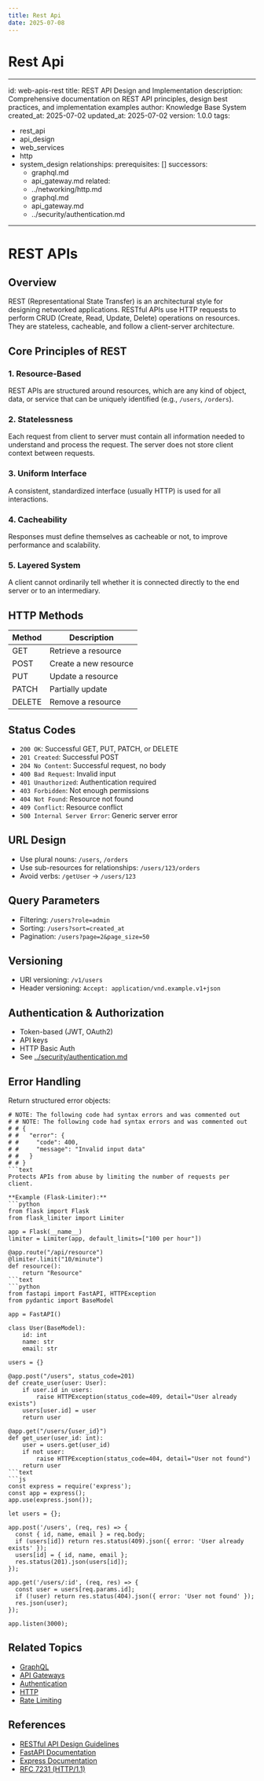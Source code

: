 ```yaml
---
title: Rest Api
date: 2025-07-08
---
```


# Rest Api

---
id: web-apis-rest
title: REST API Design and Implementation
description: Comprehensive documentation on REST API principles, design best practices,
  and implementation examples
author: Knowledge Base System
created_at: 2025-07-02
updated_at: 2025-07-02
version: 1.0.0
tags:
- rest_api
- api_design
- web_services
- http
- system_design
relationships:
  prerequisites: []
  successors:
  - graphql.md
  - api_gateway.md
  related:
  - ../networking/http.md
  - graphql.md
  - api_gateway.md
  - ../security/authentication.md
---

# REST APIs

## Overview

REST (Representational State Transfer) is an architectural style for designing networked applications. RESTful APIs use HTTP requests to perform CRUD (Create, Read, Update, Delete) operations on resources. They are stateless, cacheable, and follow a client-server architecture.

## Core Principles of REST

### 1. Resource-Based
REST APIs are structured around resources, which are any kind of object, data, or service that can be uniquely identified (e.g., `/users`, `/orders`).

### 2. Statelessness
Each request from client to server must contain all information needed to understand and process the request. The server does not store client context between requests.

### 3. Uniform Interface
A consistent, standardized interface (usually HTTP) is used for all interactions.

### 4. Cacheability
Responses must define themselves as cacheable or not, to improve performance and scalability.

### 5. Layered System
A client cannot ordinarily tell whether it is connected directly to the end server or to an intermediary.

## HTTP Methods

| Method | Description             |
|--------|-------------------------|
| GET    | Retrieve a resource     |
| POST   | Create a new resource   |
| PUT    | Update a resource       |
| PATCH  | Partially update        |
| DELETE | Remove a resource       |

## Status Codes

- `200 OK`: Successful GET, PUT, PATCH, or DELETE
- `201 Created`: Successful POST
- `204 No Content`: Successful request, no body
- `400 Bad Request`: Invalid input
- `401 Unauthorized`: Authentication required
- `403 Forbidden`: Not enough permissions
- `404 Not Found`: Resource not found
- `409 Conflict`: Resource conflict
- `500 Internal Server Error`: Generic server error

## URL Design
- Use plural nouns: `/users`, `/orders`
- Use sub-resources for relationships: `/users/123/orders`
- Avoid verbs: `/getUser` → `/users/123`

## Query Parameters
- Filtering: `/users?role=admin`
- Sorting: `/users?sort=created_at`
- Pagination: `/users?page=2&page_size=50`

## Versioning
- URI versioning: `/v1/users`
- Header versioning: `Accept: application/vnd.example.v1+json`

## Authentication & Authorization
- Token-based (JWT, OAuth2)
- API keys
- HTTP Basic Auth
- See [../security/authentication.md](../../../temp_reorg/docs/web/security/authentication.md)

## Error Handling
Return structured error objects:
```text
# NOTE: The following code had syntax errors and was commented out
# # NOTE: The following code had syntax errors and was commented out
# # {
# #   "error": {
# #     "code": 400,
# #     "message": "Invalid input data"
# #   }
# # }
```text
Protects APIs from abuse by limiting the number of requests per client.

**Example (Flask-Limiter):**
```python
from flask import Flask
from flask_limiter import Limiter

app = Flask(__name__)
limiter = Limiter(app, default_limits=["100 per hour"])

@app.route("/api/resource")
@limiter.limit("10/minute")
def resource():
    return "Resource"
```text
```python
from fastapi import FastAPI, HTTPException
from pydantic import BaseModel

app = FastAPI()

class User(BaseModel):
    id: int
    name: str
    email: str

users = {}

@app.post("/users", status_code=201)
def create_user(user: User):
    if user.id in users:
        raise HTTPException(status_code=409, detail="User already exists")
    users[user.id] = user
    return user

@app.get("/users/{user_id}")
def get_user(user_id: int):
    user = users.get(user_id)
    if not user:
        raise HTTPException(status_code=404, detail="User not found")
    return user
```text
```js
const express = require('express');
const app = express();
app.use(express.json());

let users = {};

app.post('/users', (req, res) => {
  const { id, name, email } = req.body;
  if (users[id]) return res.status(409).json({ error: 'User already exists' });
  users[id] = { id, name, email };
  res.status(201).json(users[id]);
});

app.get('/users/:id', (req, res) => {
  const user = users[req.params.id];
  if (!user) return res.status(404).json({ error: 'User not found' });
  res.json(user);
});

app.listen(3000);
```

## Related Topics
- [GraphQL](graphql.md)
- [API Gateways](../../../temp_reorg/docs/web/system_design/api_gateway.md)
- [Authentication](../../../temp_reorg/docs/web/security/authentication.md)
- [HTTP](../networking/http.md)
- [Rate Limiting](../system_design/rate_limiting.md)

## References
- [RESTful API Design Guidelines](https://restfulapi.net/)
- [FastAPI Documentation](https://fastapi.tiangolo.com/)
- [Express Documentation](https://expressjs.com/)
- [RFC 7231 (HTTP/1.1)](https://tools.ietf.org/html/rfc7231)
